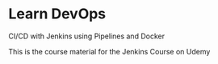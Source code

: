 # Learn DevOps

CI/CD with Jenkins using Pipelines and Docker

This is the course material for the Jenkins Course on Udemy